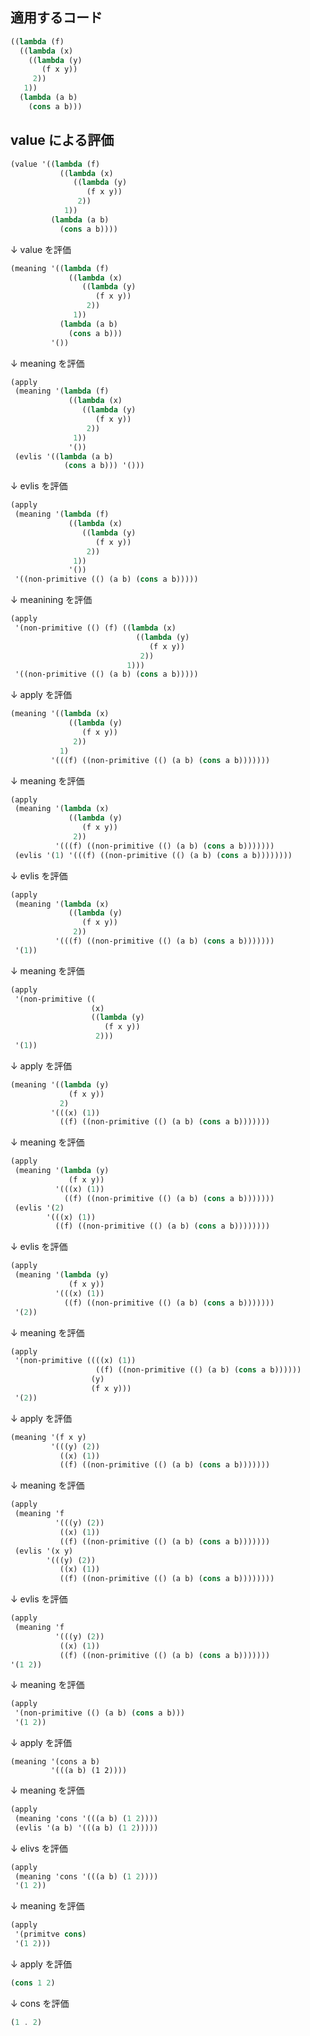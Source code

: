 ## 適用するコード
```scheme
((lambda (f)
  ((lambda (x)
    ((lambda (y)
       (f x y))
     2))
   1))
  (lambda (a b)
    (cons a b)))
```

## value による評価
```scheme
(value '((lambda (f)
           ((lambda (x)
              ((lambda (y)
                 (f x y))
               2))
            1))
         (lambda (a b)
           (cons a b))))
```

↓ value を評価

```scheme
(meaning '((lambda (f)
             ((lambda (x)
                ((lambda (y)
                   (f x y))
                 2))
              1))
           (lambda (a b)
             (cons a b)))
         '())
```

↓ meaning を評価

```scheme
(apply
 (meaning '(lambda (f)
             ((lambda (x)
                ((lambda (y)
                   (f x y))
                 2))
              1))
             '())
 (evlis '((lambda (a b)
            (cons a b))) '()))
```

↓ evlis を評価

```scheme
(apply
 (meaning '(lambda (f)
             ((lambda (x)
                ((lambda (y)
                   (f x y))
                 2))
              1))
             '())
 '((non-primitive (() (a b) (cons a b)))))
```

↓ meanining を評価

```scheme
(apply
 '(non-primitive (() (f) ((lambda (x)
                            ((lambda (y)
                               (f x y))
                             2))
                          1)))
 '((non-primitive (() (a b) (cons a b)))))
```

↓ apply を評価

```scheme
(meaning '((lambda (x)
             ((lambda (y)
                (f x y))
              2))
           1)
         '(((f) ((non-primitive (() (a b) (cons a b)))))))
```

↓ meaning を評価

```scheme
(apply
 (meaning '(lambda (x)
             ((lambda (y)
                (f x y))
              2))
          '(((f) ((non-primitive (() (a b) (cons a b)))))))
 (evlis '(1) '(((f) ((non-primitive (() (a b) (cons a b))))))))
```

↓ evlis を評価

```scheme
(apply
 (meaning '(lambda (x)
             ((lambda (y)
                (f x y))
              2))
          '(((f) ((non-primitive (() (a b) (cons a b)))))))
 '(1))
```

↓ meaning を評価

```scheme
(apply
 '(non-primitive ((
                  (x)
                  ((lambda (y)
                     (f x y))
                   2)))
 '(1))
```

↓ apply を評価

```scheme
(meaning '((lambda (y)
             (f x y))
           2)
         '(((x) (1))
           ((f) ((non-primitive (() (a b) (cons a b)))))))
```

↓ meaning を評価

```scheme
(apply
 (meaning '(lambda (y)
             (f x y))
          '(((x) (1))
            ((f) ((non-primitive (() (a b) (cons a b)))))))
 (evlis '(2)
        '(((x) (1))
          ((f) ((non-primitive (() (a b) (cons a b))))))))
```

↓ evlis を評価

```scheme
(apply
 (meaning '(lambda (y)
             (f x y))
          '(((x) (1))
            ((f) ((non-primitive (() (a b) (cons a b)))))))
 '(2))
```

↓ meaning を評価

```scheme
(apply
 '(non-primitive ((((x) (1))
                   ((f) ((non-primitive (() (a b) (cons a b))))))
                  (y)
                  (f x y)))
 '(2))
```

↓ apply を評価

```scheme
(meaning '(f x y)
         '(((y) (2))
           ((x) (1))
           ((f) ((non-primitive (() (a b) (cons a b)))))))           
```

↓ meaning を評価

```scheme
(apply
 (meaning 'f
          '(((y) (2))
           ((x) (1))
           ((f) ((non-primitive (() (a b) (cons a b)))))))
 (evlis '(x y)
        '(((y) (2))
           ((x) (1))
           ((f) ((non-primitive (() (a b) (cons a b))))))))
```

↓ evlis を評価

```scheme
(apply
 (meaning 'f
          '(((y) (2))
           ((x) (1))
           ((f) ((non-primitive (() (a b) (cons a b)))))))
'(1 2))
```

↓ meaning を評価

```scheme
(apply
 '(non-primitive (() (a b) (cons a b)))
 '(1 2))
```

↓ apply を評価

```
(meaning '(cons a b)
         '(((a b) (1 2))))
```

↓ meaning を評価

```scheme
(apply
 (meaning 'cons '(((a b) (1 2))))
 (evlis '(a b) '(((a b) (1 2)))))
```

↓ elivs を評価

```scheme
(apply
 (meaning 'cons '(((a b) (1 2))))
 '(1 2))
```

↓ meaning を評価

```scheme
(apply
 '(primitve cons)
 '(1 2)))
```

↓ apply を評価

```scheme
(cons 1 2)
```

↓ cons を評価

```scheme
(1 . 2)
```
  
